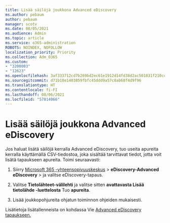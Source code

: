 ```yaml
---
title: Lisää säilöjä joukkona Advanced eDiscovery
ms.author: pebaum
author: pebaum
manager: scotv
ms.date: 08/05/2021
ms.audience: Admin
ms.topic: article
ms.service: o365-administration
ROBOTS: NOINDEX, NOFOLLOW
localization_priority: Priority
ms.collection: Adm_O365
ms.custom:
- "3200003"
- "12623"
ms.openlocfilehash: 3af333712cd7b269bd2ec61e1912d14fd38d2ac501831f210cd0ef68f987f560
ms.sourcegitcommit: d71b18e1403859fbfc45ddd9a57c8ab68f4d9f96
ms.translationtype: HT
ms.contentlocale: fi-FI
ms.lasthandoff: 08/06/2021
ms.locfileid: "57814066"
---
```

# <a name="bulk-add-custodians-in-advanced-ediscovery"></a>Lisää säilöjä joukkona Advanced eDiscovery

 Jos haluat lisätä säilöjä kerralla Advanced eDiscovery, tuo useita apureita kerralla käyttämällä CSV-tiedostoa, joka sisältää tarvittavat tiedot, jotta voit lisätä tapaukseen apureita. Toimi seuraavasti:

1. Siirry [Microsoft 365 -yhteensopivuuskeskus](https://compliance.microsoft.com/)  >  **eDiscovery-Advanced eDiscovery**  >  ja valitse eDiscovery-tapaus.

1. Valitse **Tietolähteet-välilehti** ja valitse sitten **avattavasta Lisää tietolähde -luettelosta** Tuo **apureita**.

1. Lisää joukkopohjureita ohjatun toiminnon ohjeiden mukaisesti.

Lisätietoja lisätallenneista on kohdassa Vie [Advanced eDiscovery tapaukseen.](/microsoft-365/compliance/bulk-add-custodians)

